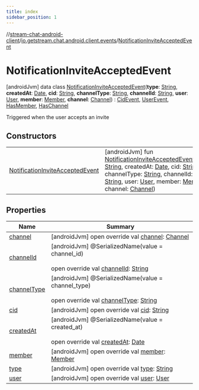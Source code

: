 ```yaml
---
title: index
sidebar_position: 1
---
```

//[stream-chat-android-client](../../../index.md)/[io.getstream.chat.android.client.events](../index.md)/[NotificationInviteAcceptedEvent](index.md)



# NotificationInviteAcceptedEvent  
 [androidJvm] data class [NotificationInviteAcceptedEvent](index.md)(**type**: [String](https://kotlinlang.org/api/latest/jvm/stdlib/kotlin/-string/index.html), **createdAt**: [Date](https://developer.android.com/reference/kotlin/java/util/Date.html), **cid**: [String](https://kotlinlang.org/api/latest/jvm/stdlib/kotlin/-string/index.html), **channelType**: [String](https://kotlinlang.org/api/latest/jvm/stdlib/kotlin/-string/index.html), **channelId**: [String](https://kotlinlang.org/api/latest/jvm/stdlib/kotlin/-string/index.html), **user**: [User](../../io.getstream.chat.android.client.models/User/index.md), **member**: [Member](../../io.getstream.chat.android.client.models/Member/index.md), **channel**: [Channel](../../io.getstream.chat.android.client.models/Channel/index.md)) : [CidEvent](../CidEvent/index.md), [UserEvent](../UserEvent/index.md), [HasMember](../HasMember/index.md), [HasChannel](../HasChannel/index.md)

Triggered when the user accepts an invite

   


## Constructors  
  
| | |
|---|---|
| <a name="io.getstream.chat.android.client.events/NotificationInviteAcceptedEvent/NotificationInviteAcceptedEvent/#kotlin.String#java.util.Date#kotlin.String#kotlin.String#kotlin.String#io.getstream.chat.android.client.models.User#io.getstream.chat.android.client.models.Member#io.getstream.chat.android.client.models.Channel/PointingToDeclaration/"></a>[NotificationInviteAcceptedEvent](NotificationInviteAcceptedEvent.md)| <a name="io.getstream.chat.android.client.events/NotificationInviteAcceptedEvent/NotificationInviteAcceptedEvent/#kotlin.String#java.util.Date#kotlin.String#kotlin.String#kotlin.String#io.getstream.chat.android.client.models.User#io.getstream.chat.android.client.models.Member#io.getstream.chat.android.client.models.Channel/PointingToDeclaration/"></a> [androidJvm] fun [NotificationInviteAcceptedEvent](NotificationInviteAcceptedEvent.md)(type: [String](https://kotlinlang.org/api/latest/jvm/stdlib/kotlin/-string/index.html), createdAt: [Date](https://developer.android.com/reference/kotlin/java/util/Date.html), cid: [String](https://kotlinlang.org/api/latest/jvm/stdlib/kotlin/-string/index.html), channelType: [String](https://kotlinlang.org/api/latest/jvm/stdlib/kotlin/-string/index.html), channelId: [String](https://kotlinlang.org/api/latest/jvm/stdlib/kotlin/-string/index.html), user: [User](../../io.getstream.chat.android.client.models/User/index.md), member: [Member](../../io.getstream.chat.android.client.models/Member/index.md), channel: [Channel](../../io.getstream.chat.android.client.models/Channel/index.md))   <br/>|


## Properties  
  
|  Name |  Summary | 
|---|---|
| <a name="io.getstream.chat.android.client.events/NotificationInviteAcceptedEvent/channel/#/PointingToDeclaration/"></a>[channel](channel.md)| <a name="io.getstream.chat.android.client.events/NotificationInviteAcceptedEvent/channel/#/PointingToDeclaration/"></a> [androidJvm] open override val [channel](channel.md): [Channel](../../io.getstream.chat.android.client.models/Channel/index.md)   <br/>|
| <a name="io.getstream.chat.android.client.events/NotificationInviteAcceptedEvent/channelId/#/PointingToDeclaration/"></a>[channelId](channelId.md)| <a name="io.getstream.chat.android.client.events/NotificationInviteAcceptedEvent/channelId/#/PointingToDeclaration/"></a> [androidJvm] @SerializedName(value = channel_id)  <br/>  <br/>open override val [channelId](channelId.md): [String](https://kotlinlang.org/api/latest/jvm/stdlib/kotlin/-string/index.html)   <br/>|
| <a name="io.getstream.chat.android.client.events/NotificationInviteAcceptedEvent/channelType/#/PointingToDeclaration/"></a>[channelType](channelType.md)| <a name="io.getstream.chat.android.client.events/NotificationInviteAcceptedEvent/channelType/#/PointingToDeclaration/"></a> [androidJvm] @SerializedName(value = channel_type)  <br/>  <br/>open override val [channelType](channelType.md): [String](https://kotlinlang.org/api/latest/jvm/stdlib/kotlin/-string/index.html)   <br/>|
| <a name="io.getstream.chat.android.client.events/NotificationInviteAcceptedEvent/cid/#/PointingToDeclaration/"></a>[cid](cid.md)| <a name="io.getstream.chat.android.client.events/NotificationInviteAcceptedEvent/cid/#/PointingToDeclaration/"></a> [androidJvm] open override val [cid](cid.md): [String](https://kotlinlang.org/api/latest/jvm/stdlib/kotlin/-string/index.html)   <br/>|
| <a name="io.getstream.chat.android.client.events/NotificationInviteAcceptedEvent/createdAt/#/PointingToDeclaration/"></a>[createdAt](createdAt.md)| <a name="io.getstream.chat.android.client.events/NotificationInviteAcceptedEvent/createdAt/#/PointingToDeclaration/"></a> [androidJvm] @SerializedName(value = created_at)  <br/>  <br/>open override val [createdAt](createdAt.md): [Date](https://developer.android.com/reference/kotlin/java/util/Date.html)   <br/>|
| <a name="io.getstream.chat.android.client.events/NotificationInviteAcceptedEvent/member/#/PointingToDeclaration/"></a>[member](member.md)| <a name="io.getstream.chat.android.client.events/NotificationInviteAcceptedEvent/member/#/PointingToDeclaration/"></a> [androidJvm] open override val [member](member.md): [Member](../../io.getstream.chat.android.client.models/Member/index.md)   <br/>|
| <a name="io.getstream.chat.android.client.events/NotificationInviteAcceptedEvent/type/#/PointingToDeclaration/"></a>[type](type.md)| <a name="io.getstream.chat.android.client.events/NotificationInviteAcceptedEvent/type/#/PointingToDeclaration/"></a> [androidJvm] open override val [type](type.md): [String](https://kotlinlang.org/api/latest/jvm/stdlib/kotlin/-string/index.html)   <br/>|
| <a name="io.getstream.chat.android.client.events/NotificationInviteAcceptedEvent/user/#/PointingToDeclaration/"></a>[user](user.md)| <a name="io.getstream.chat.android.client.events/NotificationInviteAcceptedEvent/user/#/PointingToDeclaration/"></a> [androidJvm] open override val [user](user.md): [User](../../io.getstream.chat.android.client.models/User/index.md)   <br/>|


